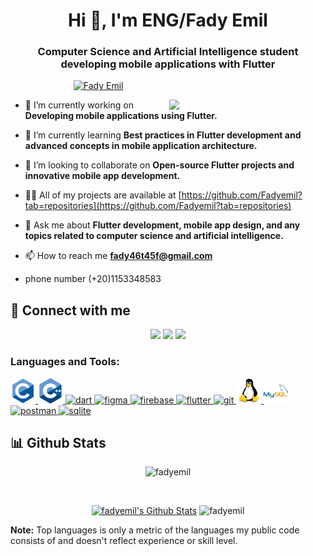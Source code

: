<h1 align="center">Hi 👋, I'm ENG/Fady Emil</h1>
<h3 align="center">Computer Science and Artificial Intelligence student  developing mobile applications with Flutter</h3>

<a href="https://github.com/Fadyemil?tab=repositories"><img style="   display: block;
  margin-left: auto;
  margin-right: auto;
  width: 60%; " src="https://readme-typing-svg.demolab.com?font=Fira+Code&duration=1500&pause=1000&color=2FA2D5&multiline=true&width=470&height=150&lines=%2F%2F+Hi+there+%F0%9F%91%8B;%7B;%22name%22++++++%3A+%22Fady+Emil+%F0%9F%91%A8%E2%80%8D%F0%9F%92%BB%22+%2C;%22title%22+%3A+%22Junior+Flutter+Developer+%F0%9F%93%B1%22+%2C;%7D" alt="Fady Emil" /></a>

<img align="right" src="https://user-images.githubusercontent.com/63050133/156676671-d5b2e362-97d4-4404-9447-dd71ddfea82f.gif" width = 250px/>

- 🔭 I’m currently working on **Developing mobile applications using Flutter.**

- 🌱 I’m currently learning **Best practices in Flutter development and advanced concepts in mobile application architecture.**

- 👯 I’m looking to collaborate on **Open-source Flutter projects and innovative mobile app development.**

- 👨‍💻 All of my projects are available at [https://github.com/Fadyemil?tab=repositories](https://github.com/Fadyemil?tab=repositories)

- 💬 Ask me about **Flutter development, mobile app design, and any topics related to computer science and artificial intelligence.**

- 📫 How to reach me **fady46t45f@gmail.com**
- phone number (+20)1153348583

## 📩 Connect with me
<p align="center">
    <a href="mailto:fady46t45f@gmail.com" title="Gmail"><img src="https://img.shields.io/badge/gmail-%23F05033.svg?style=for-the-badge&logo=gmail&logoColor=white"/></a>  
<a href="https://fb.com/fady.emil.710/" title="Facebook"><img src="https://img.shields.io/badge/Facebook-%231877F2.svg?style=for-the-badge&logo=Facebook&logoColor=white"/></a>
    <a href="https://linkedin.com/in/fady-emil-771336256/" title="LinkedIn"><img src="https://img.shields.io/badge/linkedin-%230077B5.svg?style=for-the-badge&logo=linkedin&logoColor=white"/></a>  
</p>


<h3 align="left">Languages and Tools:</h3>
<p align="left"> <a href="https://www.cprogramming.com/" target="_blank" rel="noreferrer"> <img src="https://raw.githubusercontent.com/devicons/devicon/master/icons/c/c-original.svg" alt="c" width="40" height="40"/> </a> <a href="https://www.w3schools.com/cpp/" target="_blank" rel="noreferrer"> <img src="https://raw.githubusercontent.com/devicons/devicon/master/icons/cplusplus/cplusplus-original.svg" alt="cplusplus" width="40" height="40"/> </a> <a href="https://dart.dev" target="_blank" rel="noreferrer"> <img src="https://www.vectorlogo.zone/logos/dartlang/dartlang-icon.svg" alt="dart" width="40" height="40"/> </a> <a href="https://www.figma.com/" target="_blank" rel="noreferrer"> <img src="https://www.vectorlogo.zone/logos/figma/figma-icon.svg" alt="figma" width="40" height="40"/> </a> <a href="https://firebase.google.com/" target="_blank" rel="noreferrer"> <img src="https://www.vectorlogo.zone/logos/firebase/firebase-icon.svg" alt="firebase" width="40" height="40"/> </a> <a href="https://flutter.dev" target="_blank" rel="noreferrer"> <img src="https://www.vectorlogo.zone/logos/flutterio/flutterio-icon.svg" alt="flutter" width="40" height="40"/> </a> <a href="https://git-scm.com/" target="_blank" rel="noreferrer"> <img src="https://www.vectorlogo.zone/logos/git-scm/git-scm-icon.svg" alt="git" width="40" height="40"/> </a> <a href="https://www.linux.org/" target="_blank" rel="noreferrer"> <img src="https://raw.githubusercontent.com/devicons/devicon/master/icons/linux/linux-original.svg" alt="linux" width="40" height="40"/> </a> <a href="https://www.mysql.com/" target="_blank" rel="noreferrer"> <img src="https://raw.githubusercontent.com/devicons/devicon/master/icons/mysql/mysql-original-wordmark.svg" alt="mysql" width="40" height="40"/> </a> <a href="https://postman.com" target="_blank" rel="noreferrer"> <img src="https://www.vectorlogo.zone/logos/getpostman/getpostman-icon.svg" alt="postman" width="40" height="40"/> </a> <a href="https://www.sqlite.org/" target="_blank" rel="noreferrer"> <img src="https://www.vectorlogo.zone/logos/sqlite/sqlite-icon.svg" alt="sqlite" width="40" height="40"/> </a> </p>

## 📊 Github Stats
<p align="center"><img src="https://github-readme-streak-stats.herokuapp.com/?user=fadyemil&theme=tokyonight_duo" alt="fadyemil" /></p>
  <br/>
  <p align="center">
    <a href="https://github.com/anuraghazra/github-readme-stats">
	    <img alt="fadyemil's Github Stats" src="https://github-readme-stats.vercel.app/api?username=fadyemil&show_icons=true&count_private=true&locale=en&theme=tokyonight&layout=compact" height="230px"/></a>
	  <img src="https://github-readme-stats.vercel.app/api/top-langs?username=fadyemil&langs_count=10&show_icons=true&locale=en&theme=tokyonight" alt="fadyemil" height="230px"/>
<br/>

  <b>Note:</b> Top languages is only a metric of the languages my public code consists of and doesn't reflect experience or skill level.
  </p>


